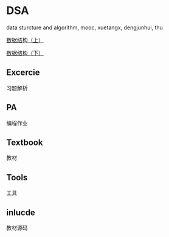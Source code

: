 # DSA
data sturcture and algorithm, mooc, xuetangx, dengjunhui, thu

[数据结构（上）](http://www.xuetangx.com/courses/course-v1:TsinghuaX+30240184+sp/about)

[数据结构（下）](http://www.xuetangx.com/courses/course-v1:TsinghuaX+30240184_2X+sp/about)

## Excercie

习题解析

## PA

编程作业

## Textbook

教材

## Tools

工具

## inlucde

教材源码
